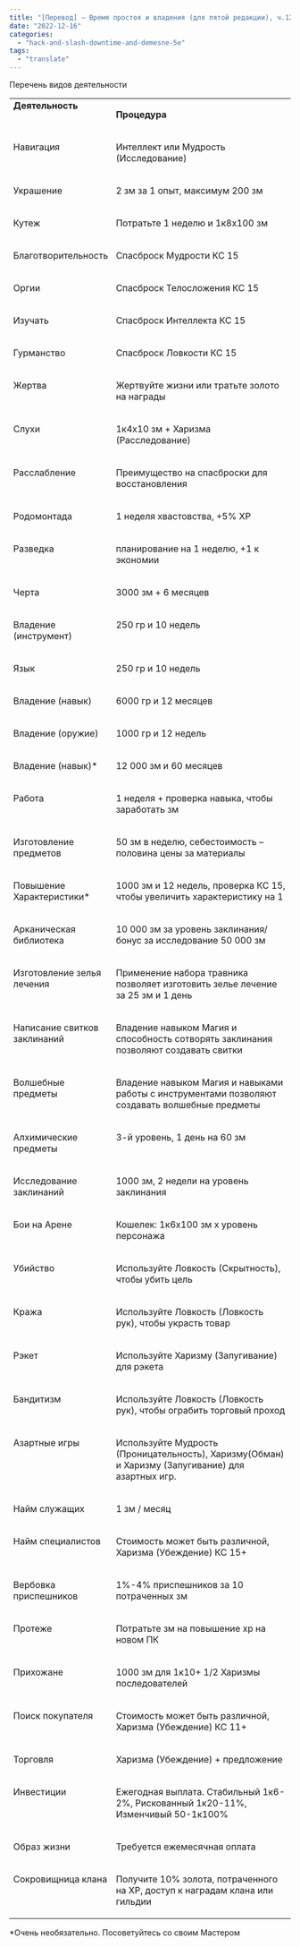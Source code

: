 ```yaml
---
title: "[Перевод] — Время простоя и владения (для пятой редакции), ч.12 — Деятельность во время простоя"
date: "2022-12-16"
categories: 
  - "hack-and-slash-downtime-and-demesne-5e"
tags: 
  - "translate"
---
```


Перечень видов деятельности

<table style="border-collapse:collapse" border="0"><colgroup><col style="width:156px"><col style="width:468px"></colgroup><tbody valign="top"><tr><td style="padding-left: 7px; padding-right: 7px"><strong>Деятельность</strong><p></p></td><td style="padding-left: 7px; padding-right: 7px"><p><strong>Процедура</strong></p></td></tr><tr><td style="padding-left: 7px; padding-right: 7px"><p>Навигация</p></td><td style="padding-left: 7px; padding-right: 7px"><p>Интеллект или Мудрость (Исследование)</p></td></tr><tr><td style="padding-left: 7px; padding-right: 7px"><p>Украшение</p></td><td style="padding-left: 7px; padding-right: 7px"><p>2 зм за 1 опыт, максимум 200 зм</p></td></tr><tr><td style="padding-left: 7px; padding-right: 7px"><p>Кутеж</p></td><td style="padding-left: 7px; padding-right: 7px"><p>Потратьте 1 неделю и 1к8x100 зм</p></td></tr><tr><td style="padding-left: 7px; padding-right: 7px"><p>Благотворительность</p></td><td style="padding-left: 7px; padding-right: 7px"><p>Спасброск Мудрости КС 15</p></td></tr><tr><td style="padding-left: 7px; padding-right: 7px"><p>Оргии</p></td><td style="padding-left: 7px; padding-right: 7px"><p>Спасброск Телосложения КС 15</p></td></tr><tr><td style="padding-left: 7px; padding-right: 7px"><p>Изучать</p></td><td style="padding-left: 7px; padding-right: 7px"><p>Спасброск Интеллекта КС 15</p></td></tr><tr><td style="padding-left: 7px; padding-right: 7px"><p>Гурманство</p></td><td style="padding-left: 7px; padding-right: 7px"><p>Спасброск Ловкости КС 15</p></td></tr><tr><td style="padding-left: 7px; padding-right: 7px"><p>Жертва</p></td><td style="padding-left: 7px; padding-right: 7px"><p>Жертвуйте жизни или тратьте золото на награды</p></td></tr><tr><td style="padding-left: 7px; padding-right: 7px"><p>Слухи</p></td><td style="padding-left: 7px; padding-right: 7px"><p>1к4x10 зм + Харизма (Расследование)</p></td></tr><tr><td style="padding-left: 7px; padding-right: 7px"><p>Расслабление</p></td><td style="padding-left: 7px; padding-right: 7px"><p>Преимущество на спасброски для восстановления</p></td></tr><tr><td style="padding-left: 7px; padding-right: 7px"><p>Родомонтада</p></td><td style="padding-left: 7px; padding-right: 7px"><p>1 неделя хвастовства, +5% XP</p></td></tr><tr><td style="padding-left: 7px; padding-right: 7px"><p>Разведка</p></td><td style="padding-left: 7px; padding-right: 7px"><p>планирование на 1 неделю, +1 к экономии</p></td></tr><tr><td style="padding-left: 7px; padding-right: 7px"><p>Черта</p></td><td style="padding-left: 7px; padding-right: 7px"><p>3000 зм + 6 месяцев</p></td></tr><tr><td style="padding-left: 7px; padding-right: 7px"><p>Владение (инструмент)</p></td><td style="padding-left: 7px; padding-right: 7px"><p>250 гр и 10 недель</p></td></tr><tr><td style="padding-left: 7px; padding-right: 7px"><p>Язык</p></td><td style="padding-left: 7px; padding-right: 7px"><p>250 гр и 10 недель</p></td></tr><tr><td style="padding-left: 7px; padding-right: 7px"><p>Владение (навык)</p></td><td style="padding-left: 7px; padding-right: 7px"><p>6000 гр и 12 месяцев</p></td></tr><tr><td style="padding-left: 7px; padding-right: 7px"><p>Владение (оружие)</p></td><td style="padding-left: 7px; padding-right: 7px"><p>1000 гр и 12 недель</p></td></tr><tr><td style="padding-left: 7px; padding-right: 7px"><p>Владение (навык)*</p></td><td style="padding-left: 7px; padding-right: 7px"><p>12 000 зм и 60 месяцев</p></td></tr><tr><td style="padding-left: 7px; padding-right: 7px"><p>Работа</p></td><td style="padding-left: 7px; padding-right: 7px"><p>1 неделя + проверка навыка, чтобы заработать зм</p></td></tr><tr><td style="padding-left: 7px; padding-right: 7px"><p>Изготовление предметов</p></td><td style="padding-left: 7px; padding-right: 7px"><p>50 зм в неделю, себестоимость – половина цены за материалы</p></td></tr><tr><td style="padding-left: 7px; padding-right: 7px"><p>Повышение Характеристики*</p></td><td style="padding-left: 7px; padding-right: 7px"><p>1000 зм и 12 недель, проверка КС 15, чтобы увеличить характеристику на 1</p></td></tr><tr><td style="padding-left: 7px; padding-right: 7px"><p>Арканическая библиотека</p></td><td style="padding-left: 7px; padding-right: 7px"><p>10 000 зм за уровень заклинания/ бонус за исследование 50 000 зм</p></td></tr><tr><td style="padding-left: 7px; padding-right: 7px"><p>Изготовление зелья лечения</p></td><td style="padding-left: 7px; padding-right: 7px"><p>Применение набора травника позволяет изготовить зелье лечение за 25 зм и 1 день</p></td></tr><tr><td style="padding-left: 7px; padding-right: 7px"><p>Написание свитков заклинаний</p></td><td style="padding-left: 7px; padding-right: 7px"><p>Владение навыком Магия и способность сотворять заклинания позволяют создавать свитки</p></td></tr><tr><td style="padding-left: 7px; padding-right: 7px"><p>Волшебные предметы</p></td><td style="padding-left: 7px; padding-right: 7px"><p>Владение навыком Магия и навыками работы с инструментами позволяют создавать волшебные предметы</p></td></tr><tr><td style="padding-left: 7px; padding-right: 7px"><p>Алхимические предметы</p></td><td style="padding-left: 7px; padding-right: 7px"><p>3-й уровень, 1 день на 60 зм</p></td></tr><tr><td style="padding-left: 7px; padding-right: 7px"><p>Исследование заклинаний</p></td><td style="padding-left: 7px; padding-right: 7px"><p>1000 зм, 2 недели на уровень заклинания</p></td></tr><tr><td style="padding-left: 7px; padding-right: 7px"><p>Бои на Арене</p></td><td style="padding-left: 7px; padding-right: 7px"><p>Кошелек: 1к6x100 зм x уровень персонажа</p></td></tr><tr><td style="padding-left: 7px; padding-right: 7px"><p>Убийство</p></td><td style="padding-left: 7px; padding-right: 7px"><p>Используйте Ловкость (Скрытность), чтобы убить цель</p></td></tr><tr><td style="padding-left: 7px; padding-right: 7px"><p>Кража</p></td><td style="padding-left: 7px; padding-right: 7px"><p>Используйте Ловкость (Ловкость рук), чтобы украсть товар</p></td></tr><tr><td style="padding-left: 7px; padding-right: 7px"><p>Рэкет</p></td><td style="padding-left: 7px; padding-right: 7px"><p>Используйте Харизму (Запугивание) для рэкета</p></td></tr><tr><td style="padding-left: 7px; padding-right: 7px"><p>Бандитизм</p></td><td style="padding-left: 7px; padding-right: 7px"><p>Используйте Ловкость (Ловкость рук), чтобы ограбить торговый проход</p></td></tr><tr><td style="padding-left: 7px; padding-right: 7px"><p>Азартные игры</p></td><td style="padding-left: 7px; padding-right: 7px"><p>Используйте Мудрость (Проницательность), Харизму(Обман) и Харизму (Запугивание) для азартных игр.</p></td></tr><tr><td style="padding-left: 7px; padding-right: 7px"><p>Найм служащих</p></td><td style="padding-left: 7px; padding-right: 7px"><p>1 зм / месяц</p></td></tr><tr><td style="padding-left: 7px; padding-right: 7px"><p>Найм специалистов</p></td><td style="padding-left: 7px; padding-right: 7px"><p>Стоимость может быть различной, Харизма (Убеждение) КС 15+</p></td></tr><tr><td style="padding-left: 7px; padding-right: 7px"><p>Вербовка приспешников</p></td><td style="padding-left: 7px; padding-right: 7px"><p>1%-4% приспешников за 10 потраченных зм</p></td></tr><tr><td style="padding-left: 7px; padding-right: 7px"><p>Протеже</p></td><td style="padding-left: 7px; padding-right: 7px"><p>Потратьте зм на повышение xp на новом ПК</p></td></tr><tr><td style="padding-left: 7px; padding-right: 7px"><p>Прихожане</p></td><td style="padding-left: 7px; padding-right: 7px"><p>1000 зм для 1к10+ 1/2 Харизмы последователей</p></td></tr><tr><td style="padding-left: 7px; padding-right: 7px"><p>Поиск покупателя</p></td><td style="padding-left: 7px; padding-right: 7px"><p>Стоимость может быть различной, Харизма (Убеждение) КС 11+</p></td></tr><tr><td style="padding-left: 7px; padding-right: 7px"><p>Торговля</p></td><td style="padding-left: 7px; padding-right: 7px"><p>Харизма (Убеждение) + предложение</p></td></tr><tr><td style="padding-left: 7px; padding-right: 7px"><p>Инвестиции</p></td><td style="padding-left: 7px; padding-right: 7px"><p>Ежегодная выплата. Стабильный 1к6-2%, Рискованный 1к20-11%, Изменчивый 50-1к100%</p></td></tr><tr><td style="padding-left: 7px; padding-right: 7px"><p>Образ жизни</p></td><td style="padding-left: 7px; padding-right: 7px"><p>Требуется ежемесячная оплата</p></td></tr><tr><td style="padding-left: 7px; padding-right: 7px"><p>Сокровищница клана</p></td><td style="padding-left: 7px; padding-right: 7px"><p>Получите 10% золота, потраченного на XP, доступ к наградам клана или гильдии</p></td></tr></tbody></table>

\*Очень необязательно. Посоветуйтесь со своим Мастером
